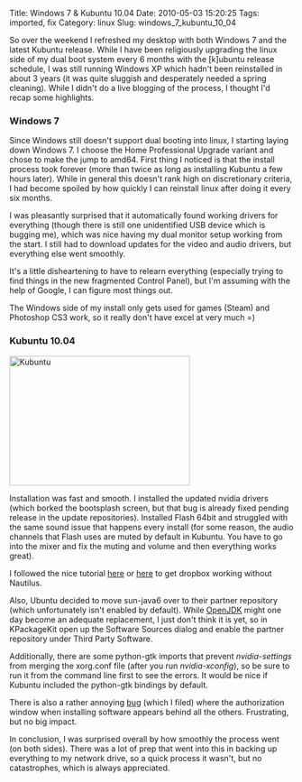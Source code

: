 Title: Windows 7 & Kubuntu 10.04
Date: 2010-05-03 15:20:25
Tags: imported, fix
Category: linux
Slug: windows_7_kubuntu_10_04

So over the weekend I refreshed my desktop with both Windows 7 and the latest Kubuntu release.  While I have been religiously upgrading the linux side of my dual boot system every 6 months with the [k]ubuntu release schedule, I was still running Windows XP which hadn't been reinstalled in about 3 years (it was quite sluggish and desperately needed a spring cleaning).  While I didn't do a live blogging of the process, I thought I'd recap some highlights.

<h3>Windows 7</h3>

Since Windows still doesn't support dual booting into linux, I starting laying down Windows 7.  I choose the Home Professional Upgrade variant and chose to make the jump to amd64.  First thing I noticed is that the install process took forever (more than twice as long as installing Kubuntu a few hours later).  While in general this doesn't rank high on discretionary criteria, I had become spoiled by how quickly I can reinstall linux after doing it every six months.

I was pleasantly surprised that it automatically found working drivers for everything (though there is still one unidentified USB device which is bugging me), which was nice having my dual monitor setup working from the start.  I still had to download updates for the video and audio drivers, but everything else went smoothly.

It's a little disheartening to have to relearn everything (especially trying to find things in the new fragmented Control Panel), but I'm assuming with the help of Google, I can figure most things out.

The Windows side of my install only gets used for games (Steam) and Photoshop CS3 work, so it really don't have excel at very much =)

<h3>Kubuntu 10.04</h3><a href="http://www.kubuntu.org"><img alt="Kubuntu" src="http://people.canonical.com/~jriddell/10.10-lts-release/kubuntu_plymouth_splash.png" title="Kubuntu 10.04" class="alignright" width="320" height="230" /></a>

Installation was fast and smooth.  I installed the updated nvidia drivers (which borked the bootsplash screen, but that bug is already fixed pending release in the update repositories).  Installed Flash 64bit and struggled with the same sound issue that happens every install (for some reason, the audio channels that Flash uses are muted by default in Kubuntu.  You have to go into the mixer and fix the muting and volume and then everything works great).

I followed the nice tutorial <a href="http://dreadknight666.com/2009/07/dropbox-in-kde-linux/">here</a> or <a href="http://antrix.net/journal/techtalk/dropbox_kde.html">here</a> to get dropbox working without Nautilus.

Also, Ubuntu decided to move sun-java6 over to their partner repository (which unfortunately isn't enabled by default).  While <a href="http://openjdk.java.net/">OpenJDK</a> might one day become an adequate replacement, I just don't think it is yet, so in KPackageKit open up the Software Sources dialog and enable the partner repository under Third Party Software.

Additionally, there are some python-gtk imports that prevent <em>nvidia-settings</em> from merging the xorg.conf file (after you run <em>nvidia-xconfig</em>), so be sure to run it from the command line first to see the errors.  It would be nice if Kubuntu included the python-gtk bindings by default.

There is also a rather annoying <a href="https://bugs.launchpad.net/ubuntu/+source/polkit-kde-1/+bug/573297">bug</a> (which I filed) where the authorization window when installing software appears behind all the others.  Frustrating, but no big impact.

In conclusion, I was surprised overall by how smoothly the process went (on both sides).  There was a lot of prep that went into this in backing up everything to my network drive, so a quick process it wasn't, but no catastrophes, which is always appreciated.
